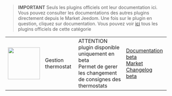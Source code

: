 
>**IMPORTANT**
>Seuls les plugins officiels ont leur documentation ici. Vous pouvez consulter les documentations des autres plugins directement depuis le Market Jeedom. Une fois sur le plugin en question, cliquez sur documentation.
>Vous pouvez voir [ici](https://market.jeedom.com/index.php?v=d&p=market&type=plugin&categorie=thermostatmanager) tous les plugins officiels de cette catégorie


| | | | |
|--- | --- | --- | ---|
|<img src="./beta/._icon.png" class="pluginLogo" width="100" />|Gestion thermostat|ATTENTION plugin disponible uniquement en beta<br/>Permet de gerer les changement de consignes des thermostats|[Documentation beta](./beta/index.md)<br/>[Market](https://market.jeedom.com/index.php?v=d&p=market_display&id=4200)<br/>[Changelog beta](./beta/changelog.md)|
